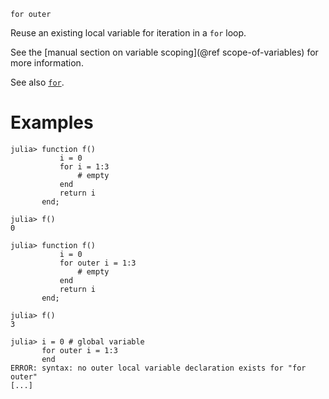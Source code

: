 ```
for outer
```

Reuse an existing local variable for iteration in a `for` loop.

See the [manual section on variable scoping](@ref scope-of-variables) for more information.

See also [`for`](@ref).

# Examples

```jldoctest
julia> function f()
           i = 0
           for i = 1:3
               # empty
           end
           return i
       end;

julia> f()
0
```

```jldoctest
julia> function f()
           i = 0
           for outer i = 1:3
               # empty
           end
           return i
       end;

julia> f()
3
```

```jldoctest
julia> i = 0 # global variable
       for outer i = 1:3
       end
ERROR: syntax: no outer local variable declaration exists for "for outer"
[...]
```
